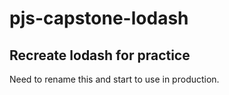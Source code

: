# pjs-capstone-lodash

## Recreate lodash for practice

Need to rename this and start to use in production.

